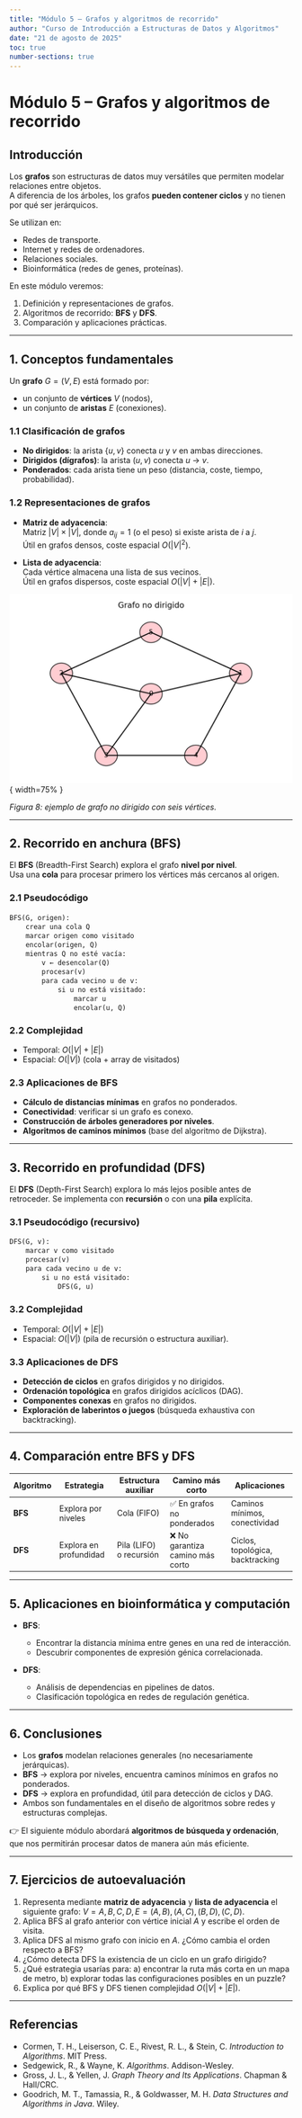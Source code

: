 ```yaml
---
title: "Módulo 5 – Grafos y algoritmos de recorrido"
author: "Curso de Introducción a Estructuras de Datos y Algoritmos"
date: "21 de agosto de 2025"
toc: true
number-sections: true
---
```


# Módulo 5 – Grafos y algoritmos de recorrido

## Introducción

Los **grafos** son estructuras de datos muy versátiles que permiten modelar relaciones entre objetos.  
A diferencia de los árboles, los grafos **pueden contener ciclos** y no tienen por qué ser jerárquicos.  

Se utilizan en:  
- Redes de transporte.  
- Internet y redes de ordenadores.  
- Relaciones sociales.  
- Bioinformática (redes de genes, proteínas).  

En este módulo veremos:  
1. Definición y representaciones de grafos.  
2. Algoritmos de recorrido: **BFS** y **DFS**.  
3. Comparación y aplicaciones prácticas.  

---

## 1. Conceptos fundamentales

Un **grafo** $G = (V,E)$ está formado por:  
- un conjunto de **vértices** $V$ (nodos),  
- un conjunto de **aristas** $E$ (conexiones).  

### 1.1 Clasificación de grafos

- **No dirigidos**: la arista $\{u,v\}$ conecta $u$ y $v$ en ambas direcciones.  
- **Dirigidos (dígrafos)**: la arista $(u,v)$ conecta $u$ → $v$.  
- **Ponderados**: cada arista tiene un peso (distancia, coste, tiempo, probabilidad).  

### 1.2 Representaciones de grafos

- **Matriz de adyacencia**:  
  Matriz $|V|\times |V|$, donde $a_{ij} = 1$ (o el peso) si existe arista de $i$ a $j$.  
  Útil en grafos densos, coste espacial $O(|V|^2)$.  

- **Lista de adyacencia**:  
  Cada vértice almacena una lista de sus vecinos.  
  Útil en grafos dispersos, coste espacial $O(|V|+|E|)$.  

![Grafo no dirigido](../images/graph.png){ width=75% }

*Figura 8: ejemplo de grafo no dirigido con seis vértices.*

---

## 2. Recorrido en anchura (BFS)

El **BFS** (Breadth-First Search) explora el grafo **nivel por nivel**.  
Usa una **cola** para procesar primero los vértices más cercanos al origen.  

### 2.1 Pseudocódigo

```text
BFS(G, origen):
    crear una cola Q
    marcar origen como visitado
    encolar(origen, Q)
    mientras Q no esté vacía:
        v ← desencolar(Q)
        procesar(v)
        para cada vecino u de v:
            si u no está visitado:
                marcar u
                encolar(u, Q)
```

### 2.2 Complejidad

* Temporal: $O(|V| + |E|)$
* Espacial: $O(|V|)$ (cola + array de visitados)

### 2.3 Aplicaciones de BFS

* **Cálculo de distancias mínimas** en grafos no ponderados.
* **Conectividad**: verificar si un grafo es conexo.
* **Construcción de árboles generadores por niveles**.
* **Algoritmos de caminos mínimos** (base del algoritmo de Dijkstra).

---

## 3. Recorrido en profundidad (DFS)

El **DFS** (Depth-First Search) explora lo más lejos posible antes de retroceder.
Se implementa con **recursión** o con una **pila** explícita.

### 3.1 Pseudocódigo (recursivo)

```text
DFS(G, v):
    marcar v como visitado
    procesar(v)
    para cada vecino u de v:
        si u no está visitado:
            DFS(G, u)
```

### 3.2 Complejidad

* Temporal: $O(|V| + |E|)$
* Espacial: $O(|V|)$ (pila de recursión o estructura auxiliar).

### 3.3 Aplicaciones de DFS

* **Detección de ciclos** en grafos dirigidos y no dirigidos.
* **Ordenación topológica** en grafos dirigidos acíclicos (DAG).
* **Componentes conexas** en grafos no dirigidos.
* **Exploración de laberintos o juegos** (búsqueda exhaustiva con backtracking).

---

## 4. Comparación entre BFS y DFS

| Algoritmo | Estrategia             | Estructura auxiliar     | Camino más corto                | Aplicaciones                     |
| --------- | ---------------------- | ----------------------- | ------------------------------- | -------------------------------- |
| **BFS**   | Explora por niveles    | Cola (FIFO)             | ✅ En grafos no ponderados       | Caminos mínimos, conectividad    |
| **DFS**   | Explora en profundidad | Pila (LIFO) o recursión | ❌ No garantiza camino más corto | Ciclos, topológica, backtracking |

---

## 5. Aplicaciones en bioinformática y computación

* **BFS**:

  * Encontrar la distancia mínima entre genes en una red de interacción.
  * Descubrir componentes de expresión génica correlacionada.

* **DFS**:

  * Análisis de dependencias en pipelines de datos.
  * Clasificación topológica en redes de regulación genética.

---

## 6. Conclusiones

* Los **grafos** modelan relaciones generales (no necesariamente jerárquicas).
* **BFS** → explora por niveles, encuentra caminos mínimos en grafos no ponderados.
* **DFS** → explora en profundidad, útil para detección de ciclos y DAG.
* Ambos son fundamentales en el diseño de algoritmos sobre redes y estructuras complejas.

👉 El siguiente módulo abordará **algoritmos de búsqueda y ordenación**, que nos permitirán procesar datos de manera aún más eficiente.

---

## 7. Ejercicios de autoevaluación

1. Representa mediante **matriz de adyacencia** y **lista de adyacencia** el siguiente grafo:
   $V = {A,B,C,D}, E = {(A,B),(A,C),(B,D),(C,D)}$.
2. Aplica BFS al grafo anterior con vértice inicial $A$ y escribe el orden de visita.
3. Aplica DFS al mismo grafo con inicio en $A$. ¿Cómo cambia el orden respecto a BFS?
4. ¿Cómo detecta DFS la existencia de un ciclo en un grafo dirigido?
5. ¿Qué estrategia usarías para:
   a) encontrar la ruta más corta en un mapa de metro,
   b) explorar todas las configuraciones posibles en un puzzle?
6. Explica por qué BFS y DFS tienen complejidad $O(|V|+|E|)$.

---

## Referencias

* Cormen, T. H., Leiserson, C. E., Rivest, R. L., & Stein, C. *Introduction to Algorithms*. MIT Press.
* Sedgewick, R., & Wayne, K. *Algorithms*. Addison-Wesley.
* Gross, J. L., & Yellen, J. *Graph Theory and Its Applications*. Chapman & Hall/CRC.
* Goodrich, M. T., Tamassia, R., & Goldwasser, M. H. *Data Structures and Algorithms in Java*. Wiley.

```
